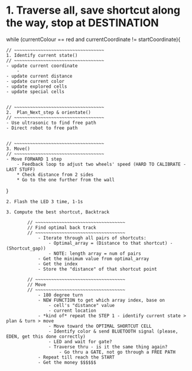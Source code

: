 # 1. Traverse all, save shortcut along the way, stop at DESTINATION
while (currentColour == red and currentCoordinate != startCoordinate){
	
    // ~~~~~~~~~~~~~~~~~~~~~~~~~~~~~~~~~~
    1. Identify current state()
    // ~~~~~~~~~~~~~~~~~~~~~~~~~~~~~~~~~~
	- update current coordinate
		- 
	- update current distance
	- update current color
	- update explored cells
	- update special cells
    
    
    // ~~~~~~~~~~~~~~~~~~~~~~~~~~~~~~~~~~
    2. 	Plan_Next_step & orientate()
    // ~~~~~~~~~~~~~~~~~~~~~~~~~~~~~~~~~~
	- Use ultrasonic to find free path
	- Direct robot to free path
  

	// ~~~~~~~~~~~~~~~~~~~~~~~~~~~~~~~~~~
    3. Move()
    // ~~~~~~~~~~~~~~~~~~~~~~~~~~~~~~~~~~
	- Move FORWARD 1 step
		- Feedback loop to adjust two wheels' speed (HARD TO CALIBRATE - LAST STUFF)
		* Check distance from 2 sides
		* Go to the one further from the wall
	    
}

    2. Flash the LED 3 time, 1-1s

	3. Compute the best shortcut, Backtrack
    
            // ~~~~~~~~~~~~~~~~~~~~~~~~~~~~~~~~~~
            // Find optimal back track
            // ~~~~~~~~~~~~~~~~~~~~~~~~~~~~~~~~~~
            	- Iterate through all pairs of shortcuts:
            		- Optimal_array = (Distance to that shortcut) - (Shortcut_gap))
                    - NOTE: length array = num of pairs
                - Get the minimum value from optimal_array
                - Get the index
                - Store the "distance" of that shortcut point
                
            // ~~~~~~~~~~~~~~~~~~~~~~~~~~~~~~~~~~
            // Move 
            // ~~~~~~~~~~~~~~~~~~~~~~~~~~~~~~~~~~
            	- 180 degree turn
                - NEW FUNCTION to get which array index, base on
                	- cell's "distance" value
                    - current location
                - *kind of* repeat the STEP 1 - identify current state > plan & turn > move
                	- Move toward the OPTIMAL SHORTCUT CELL
                    - Identify color & send BLUETOOTH signal (please, EDEN, get this done correctly)
                    - LED and wait for gate?
                    - Traverse thru - is it the same thing again?
                    	- Go thru a GATE, not go through a FREE PATH
                - Repeat till reach the START
                - Get the money $$$$$$

